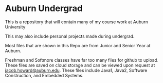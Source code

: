 # Auburn Undergrad
This is a repository that will contain many of my course work at Auburn University

This may also include personal projects made during undergrad.

Most files that are shown in this Repo are from Junior and Senior Year at Auburn.


Freshman and Softmore classes have far too many files for github to upload. These files are saved on cloud storage and can be viewed upon request at jacob.howard@auburn.edu. These files include Java1, Java2, Software Construction, and Embedded Systems.
